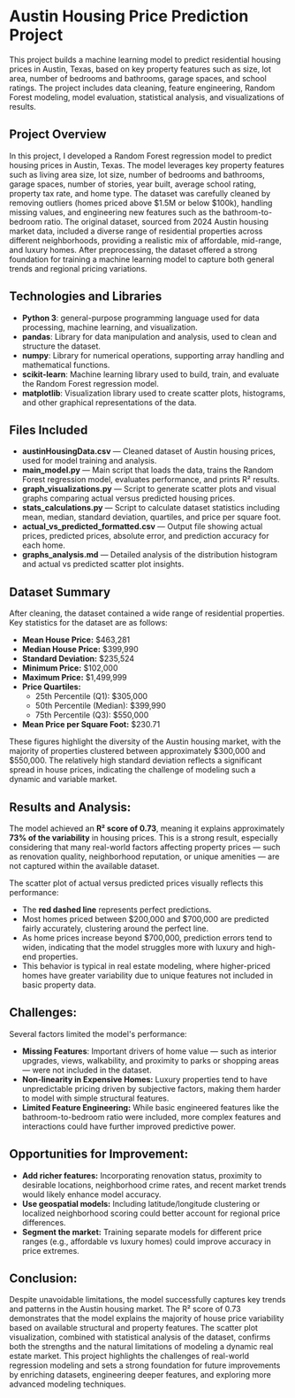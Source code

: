 # Austin Housing Price Prediction Project
This project builds a machine learning model to predict residential housing prices in Austin, Texas, based on key property features such as size, lot area, number of bedrooms and bathrooms, garage spaces, and school ratings. The project includes data cleaning, feature engineering, Random Forest modeling, model evaluation, statistical analysis, and visualizations of results.

## Project Overview
In this project, I developed a Random Forest regression model to predict housing prices in Austin, Texas. The model leverages key property features such as living area size, lot size, number of bedrooms and bathrooms, garage spaces, number of stories, year built, average school rating, property tax rate, and home type. The dataset was carefully cleaned by removing outliers (homes priced above $1.5M or below $100k), handling missing values, and engineering new features such as the bathroom-to-bedroom ratio. The original dataset, sourced from 2024 Austin housing market data, included a diverse range of residential properties across different neighborhoods, providing a realistic mix of affordable, mid-range, and luxury homes. After preprocessing, the dataset offered a strong foundation for training a machine learning model to capture both general trends and regional pricing variations.

## Technologies and Libraries
* **Python 3**: general-purpose programming language used for data processing, machine learning, and visualization.
* **pandas**: Library for data manipulation and analysis, used to clean and structure the dataset.
* **numpy**: Library for numerical operations, supporting array handling and mathematical functions.
* **scikit-learn**: Machine learning library used to build, train, and evaluate the Random Forest regression model.
* **matplotlib**: Visualization library used to create scatter plots, histograms, and other graphical representations of the data.

## Files Included
- **austinHousingData.csv** — Cleaned dataset of Austin housing prices, used for model training and analysis.
- **main_model.py** — Main script that loads the data, trains the Random Forest regression model, evaluates performance, and prints R² results.
- **graph_visualizations.py** — Script to generate scatter plots and visual graphs comparing actual versus predicted housing prices.
- **stats_calculations.py** — Script to calculate dataset statistics including mean, median, standard deviation, quartiles, and price per square foot.
- **actual_vs_predicted_formatted.csv** — Output file showing actual prices, predicted prices, absolute error, and prediction accuracy for each home.
- **graphs_analysis.md** — Detailed analysis of the distribution histogram and actual vs predicted scatter plot insights.

## Dataset Summary
After cleaning, the dataset contained a wide range of residential properties.
Key statistics for the dataset are as follows:

* **Mean House Price:** $463,281
* **Median House Price:** $399,990
* **Standard Deviation:** $235,524
* **Minimum Price:** $102,000
* **Maximum Price:** $1,499,999
* **Price Quartiles:**
  * 25th Percentile (Q1): $305,000
  * 50th Percentile (Median): $399,990
  * 75th Percentile (Q3): $550,000
* **Mean Price per Square Foot:** $230.71

These figures highlight the diversity of the Austin housing market, with the majority of properties clustered between approximately $300,000 and $550,000. The relatively high standard deviation reflects a significant spread in house prices, indicating the challenge of modeling such a dynamic and variable market.

## Results and Analysis:
The model achieved an **R² score of 0.73**, meaning it explains approximately **73% of the variability** in housing prices. This is a strong result, especially considering that many real-world factors affecting property prices — such as renovation quality, neighborhood reputation, or unique amenities — are not captured within the available dataset. 


The scatter plot of actual versus predicted prices visually reflects this performance: 
* The **red dashed line** represents perfect predictions.
* Most homes priced between $200,000 and $700,000 are predicted fairly accurately, clustering around the perfect line.
* As home prices increase beyond $700,000, prediction errors tend to widen, indicating that the model struggles more with luxury and high-end properties.
* This behavior is typical in real estate modeling, where higher-priced homes have greater variability due to unique features not included in basic property data.

## Challenges:
Several factors limited the model's performance:
* **Missing Features**: Important drivers of home value — such as interior upgrades, views, walkability, and proximity to parks or shopping areas — were not included in the dataset.
* **Non-linearity in Expensive Homes:** Luxury properties tend to have unpredictable pricing driven by subjective factors, making them harder to model with simple structural features.
* **Limited Feature Engineering:** While basic engineered features like the bathroom-to-bedroom ratio were included, more complex features and interactions could have further improved predictive power.

## Opportunities for Improvement:
* **Add richer features:** Incorporating renovation status, proximity to desirable locations, neighborhood crime rates, and recent market trends would likely enhance model accuracy.
* **Use geospatial models:** Including latitude/longitude clustering or localized neighborhood scoring could better account for regional price differences.
* **Segment the market:** Training separate models for different price ranges (e.g., affordable vs luxury homes) could improve accuracy in price extremes.

## Conclusion:
Despite unavoidable limitations, the model successfully captures key trends and patterns in the Austin housing market. The R² score of 0.73 demonstrates that the model explains the majority of house price variability based on available structural and property features. The scatter plot visualization, combined with statistical analysis of the dataset, confirms both the strengths and the natural limitations of modeling a dynamic real estate market. This project highlights the challenges of real-world regression modeling and sets a strong foundation for future improvements by enriching datasets, engineering deeper features, and exploring more advanced modeling techniques.
